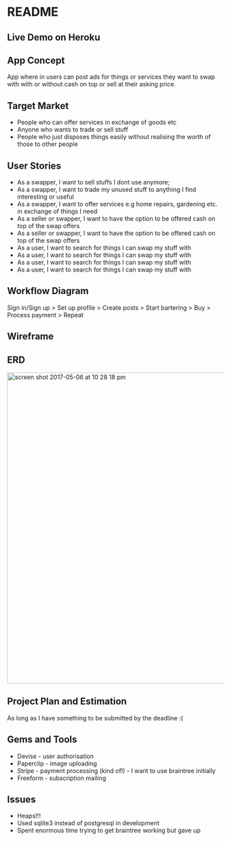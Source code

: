 # README

## Live Demo on Heroku

## App Concept
App where in users can post ads for things or services they want to swap with with or without cash on top or sell at their asking price.

## Target Market
- People who can offer services in exchange of goods etc
- Anyone who wants to trade or sell stuff
- People who just disposes things easily without realising the worth of those to other people

## User Stories
- As a swapper, I want to sell stuffs I dont use anymore;
- As a swapper, I want to trade my unused stuff to anything I find interesting or useful
- As a swapper, I want to offer services e.g home repairs, gardening etc. in exchange of things I need
- As a seller or swapper, I want to have the option to be offered cash on top of the swap offers
- As a seller or swapper, I want to have the option to be offered cash on top of the swap offers
- As a user, I want to search for things I can swap my stuff with
- As a user, I want to search for things I can swap my stuff with
- As a user, I want to search for things I can swap my stuff with
- As a user, I want to search for things I can swap my stuff with

## Workflow Diagram
Sign in/Sign up > Set up profile > Create posts > Start bartering > Buy > Process payment > Repeat

## Wireframe


## ERD
<img width="726" alt="screen shot 2017-05-06 at 10 28 18 pm" src="https://cloud.githubusercontent.com/assets/18462926/25933586/28a4e32a-365b-11e7-80b3-ba21ddf75f33.png">


## Project Plan and Estimation
As long as I have something to be submitted by the deadline :(

## Gems and Tools
- Devise - user authorisation
- Paperclip - image uploading
- Stripe - payment processing (kind of!) - I want to use braintree initially
- Freeform - subscription mailing

## Issues
- Heaps!!!
- Used sqlite3 instead of postgresql in development
- Spent enormous time trying to get braintree working but gave up






